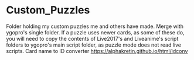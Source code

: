 # Custom_Puzzles
Folder holding my custom puzzles me and others have made.
Merge with ygopro's single folder.
If a puzzle uses newer cards, as some of these do, you will need to copy the contents of Live2017's and Liveanime's script folders to ygopro's main script folder, as puzzle mode does not read live scripts.
Card name to ID converter https://alphakretin.github.io/html/idconv

